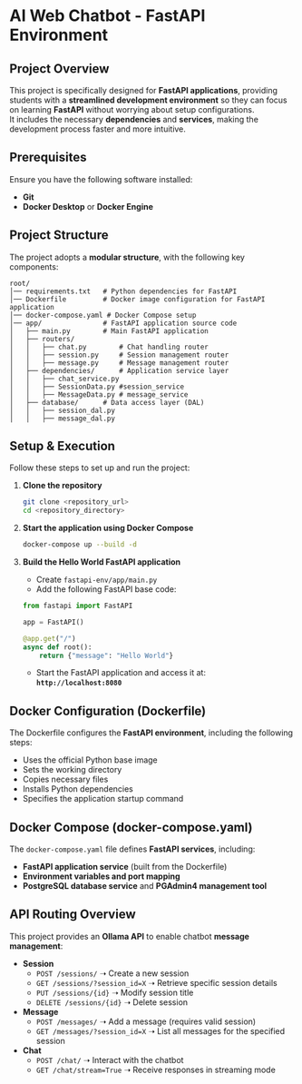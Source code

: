 # AI Web Chatbot - FastAPI Environment

## Project Overview
This project is specifically designed for **FastAPI applications**, providing students with a **streamlined development environment** so they can focus on learning **FastAPI** without worrying about setup configurations.  
It includes the necessary **dependencies** and **services**, making the development process faster and more intuitive.

## Prerequisites
Ensure you have the following software installed:
- **Git**
- **Docker Desktop** or **Docker Engine**

## Project Structure
The project adopts a **modular structure**, with the following key components:
```
root/
│── requirements.txt   # Python dependencies for FastAPI
│── Dockerfile         # Docker image configuration for FastAPI application
│── docker-compose.yaml # Docker Compose setup
│── app/               # FastAPI application source code
│   ├── main.py        # Main FastAPI application
│   ├── routers/      
│   │   ├── chat.py        # Chat handling router
│   │   ├── session.py     # Session management router
│   │   ├── message.py     # Message management router
│   ├── dependencies/      # Application service layer
│   │   ├── chat_service.py
│   │   ├── SessionData.py #session_service
│   │   ├── MessageData.py # message_service
│   ├── database/      # Data access layer (DAL)
│   │   ├── session_dal.py
│   │   ├── message_dal.py
```

## Setup & Execution
Follow these steps to set up and run the project:

1. **Clone the repository**
   ```bash
   git clone <repository_url>
   cd <repository_directory>
   ```

2. **Start the application using Docker Compose**
   ```bash
   docker-compose up --build -d
   ```

3. **Build the Hello World FastAPI application**
   - Create `fastapi-env/app/main.py`
   - Add the following FastAPI base code:
   ```python
   from fastapi import FastAPI

   app = FastAPI()

   @app.get("/")
   async def root():
       return {"message": "Hello World"}
   ```
   - Start the FastAPI application and access it at:  
     **`http://localhost:8080`**

## Docker Configuration (Dockerfile)
The Dockerfile configures the **FastAPI environment**, including the following steps:
- Uses the official Python base image
- Sets the working directory
- Copies necessary files
- Installs Python dependencies
- Specifies the application startup command

## Docker Compose (docker-compose.yaml)
The `docker-compose.yaml` file defines **FastAPI services**, including:
- **FastAPI application service** (built from the Dockerfile)
- **Environment variables and port mapping**
- **PostgreSQL database service** and **PGAdmin4 management tool**

## API Routing Overview
This project provides an **Ollama API** to enable chatbot **message management**:
- **Session**
  - `POST /sessions/` ➝ Create a new session
  - `GET /sessions/?session_id=X` ➝ Retrieve specific session details
  - `PUT /sessions/{id}` ➝ Modify session title
  - `DELETE /sessions/{id}` ➝ Delete session
- **Message**
  - `POST /messages/` ➝ Add a message (requires valid session)
  - `GET /messages/?session_id=X` ➝ List all messages for the specified session
- **Chat**
  - `POST /chat/` ➝ Interact with the chatbot
  - `GET /chat/stream=True` ➝ Receive responses in streaming mode
